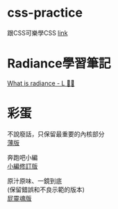 # css-practice
跟CSS可樂學CSS [link](https://htmlpreview.github.io/?https://github.com/xwc2021/what-is-radiance/blob/main/learn_css_with_csscoke.html) 

# Radiance學習筆記
[What is radiance - L 🧐🤠](https://gpnnotes.blogspot.com/2022/03/radiance.html) 

# 彩蛋

不說廢話，只保留最重要的內核部分  
[薄版](https://htmlpreview.github.io/?https://github.com/xwc2021/css-practice/blob/main/what_is_radiance.html)  

奔跑吧小編  
[小編修訂版](https://htmlpreview.github.io/?https://github.com/xwc2021/css-practice/blob/main/editor_version/what_is_radiance.html)  

原汁原味、一鏡到底  
(保留錯誤和不良示範的版本)  
[屁靈魂版](https://htmlpreview.github.io/?https://github.com/xwc2021/css-practice/blob/main/pi_version/what_is_radiance2.html)
